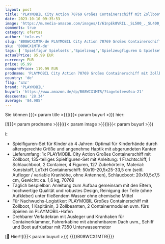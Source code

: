 ```yaml
---
layout: post
title: 'PLAYMOBIL City Action 70769 Großes Containerschiff mit Zollboot  Schwimmfähig  Ab 4 Jahren'
date: 2023-10-10 09:35:53
image: 'https://m.media-amazon.com/images/I/61npEk8VRIL._SL500_._SL400_.jpg'
comments: true
category: ofertas
author: 'tole.es'
slug: 'B08WCX1MTR-de PLAYMOBIL City Action 70769 Großes Containerschiff mit...'
sku: 'B08WCX1MTR-de'
tags: [ 'Spielfigur Spielsets','Spielzeug','Spielzeugfiguren & Spielsets','playmobil','🇩🇪', ]
actualPrice: 85.99 EUR
currency: EUR
price: 85.99
comparePrice: 119.99 EUR
prodname: 'PLAYMOBIL City Action 70769 Großes Containerschiff mit Zollboot  Schwimmfähig  Ab 4 Jahren'
country: 'de'
flag: '🇩🇪'
brand: 'PLAYMOBIL'
buyurl: 'https://www.amazon.de/dp/B08WCX1MTR/?tag=tolees0ca-21'
descuento: '28.34'
average: '84.985'
---
```


Sie können [{{< param title >}}]({{< param buyurl >}}) hier:

[![{{< param prodname >}}]({{< param image >}})]({{< param buyurl >}})

ℹ️:

- Spielfiguren-Set für Kinder ab 4 Jahren: Optimal für Kinderhände durch altersgerechte Größe und angenehme Haptik mit abgerundeten Kanten
- Lieferumfang: 1x PLAYMOBIL City Action Großes Containerschiff mit Zollboot, 135-teiliges Spielfiguren-Set mit Anleitung: 1 Frachtschiff, 1 Schlauchboot, 2 Container, 4 Figuren, 127 Zubehörteile, Material: Kunststoff, LxTxH Containerschiff: 50x19-20,5x25-33,5 cm (seitl. Aufleger / variable Kranhöhe, ohne Antennen), Schlaucboot: 20x10,5x7,5 cm, Gewicht: ca. 1,6 kg, 70769
- Täglich bespielbar: Anleitung zum Aufbau gemeinsam mit den Eltern, hochwertige Qualität und robustes Design, Reinigung der Teile (ohne Aufkleber) unter fließendem Wasser ohne chemische Mittel
- Für Nachwuchs-Logistiker: PLAYMOBIL Großes Containerschiff mit Zollboot, 1 Kapitänin, 3 Zollbeamten, 2 Containermodulen uvm. fürs Spielen im PLAYMOBIL-Hafen
- Drehbarer Verladekran mit Ausleger und Kranhaken für Containerklammer, Fahrerkabine mit abnehmbarem Dach uvm., Schiff und Boot aufrüstbar mit 7350 Unterwassermotor

[🛒 Hier!!]({{< param buyurl >}})
{{<world>}}B08WCX1MTR{{</world>}}
